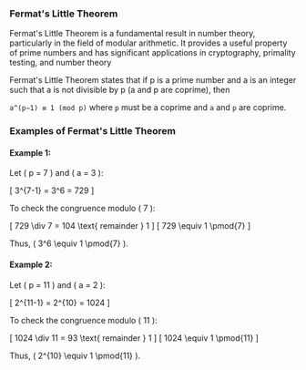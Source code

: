 ### Fermat's Little Theorem

Fermat's Little Theorem is a fundamental result in number theory, particularly in the field of modular arithmetic. It provides a useful property of prime numbers and has significant applications in cryptography, primality testing, and number theory

Fermat's Little Theorem states that if p is a prime number and a is an integer such that a is not divisible by p (a and p are coprime), then

`a^(p−1) ≡ 1 (mod p)`
where `p` must be a coprime and `a` and `p` are coprime.

### Examples of Fermat's Little Theorem

#### Example 1:
Let \( p = 7 \) and \( a = 3 \):

\[ 3^{7-1} = 3^6 = 729 \]

To check the congruence modulo \( 7 \):

\[ 729 \div 7 = 104 \text{ remainder } 1 \]
\[ 729 \equiv 1 \pmod{7} \]

Thus, \( 3^6 \equiv 1 \pmod{7} \).

#### Example 2:
Let \( p = 11 \) and \( a = 2 \):

\[ 2^{11-1} = 2^{10} = 1024 \]

To check the congruence modulo \( 11 \):

\[ 1024 \div 11 = 93 \text{ remainder } 1 \]
\[ 1024 \equiv 1 \pmod{11} \]

Thus, \( 2^{10} \equiv 1 \pmod{11} \).
